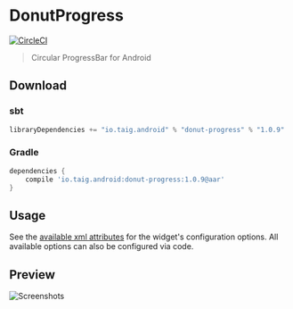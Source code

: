 # DonutProgress

[![CircleCI](https://circleci.com/gh/Taig/donut-progress/tree/master.svg?style=shield)](https://circleci.com/gh/Taig/donut-progress/tree/master)

> Circular ProgressBar for Android

## Download

### sbt

````scala
libraryDependencies += "io.taig.android" % "donut-progress" % "1.0.9"
````

### Gradle

````groovy
dependencies {
    compile 'io.taig.android:donut-progress:1.0.9@aar'
}
````

## Usage

See the [available xml attributes](https://github.com/taig/donutprogress/blob/master/src/main/res/values/attrs.xml) for the widget's configuration options. All available options can also be configured via code.

## Preview

![Screenshots](http://taig.io/DonutProgress/screenshot.png)